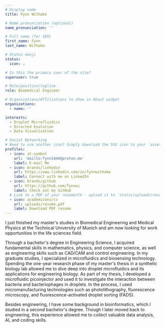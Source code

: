 ```yaml
---
# Display name
title: Fynn Withake

# Name pronunciation (optional)
name_pronunciation: ''

# Full name (for SEO)
first_name: Fynn
last_name: Withake

# Status emoji
status:
  icon: ☕️

# Is this the primary user of the site?
superuser: true

# Role/position/tagline
role: Biomedical Engineer

# Organizations/Affiliations to show in About widget
organizations:
  - name: ''

interests:
  - Droplet Microfluidics
  - Directed Evolution
  - Data Visualization

# Social Networking
# Need to use another icon? Simply download the SVG icon to your `assets/media/icons/` folder.
profiles:
  - icon: at-symbol
    url: 'mailto:fynn1444@proton.me'
    label: E-mail Me
  - icon: brands/linkedin
    url: https://www.linkedin.com/in/fynnwithake
    label: Connect with me on LinkedIn
  - icon: brands/github
    url: https://github.com/fynnwi
    label: Check out my GitHub
  # Link to a PDF of your resume/CV - upload it to `static/uploads/resume.pdf`
  - icon: academicons/cv
    url: uploads/resume.pdf
    label: Download PDF resume
---
```


I just finished my master's studies in Biomedical Engineering and Medical Physics at the Technical University of Munich and am now looking for work opportunities in the life sciences field. 

Through a bachelor's degree in Engineering Science, I acquired fundamental skills in mathematics, physics, and computer science, as well as engineering skills such as CAD/CAM and control engineering.
In my graduate studies, I specialized in microfluidics and biosensing technology. Spending the one-year research phase of my master's thesis in a synthetic biology lab allowed me to dive deep into droplet microfluidics and its applications for engineering biology. As part of my thesis, I developed a microfluidic picoinjector and used it to investigate the interaction between bacteria and bacteriophages in droplets. In the process, I used micromanufacturing technologies such as photolithography, fluorescence microscopy, and fluorescence-activated droplet sorting (FADS).

Besides engineering, I have some background in bioinformatics, which I studied in a second bachelor's degree. Though I later moved back to engineering, this experience allowed me to collect valuable data analysis, AI, and coding skills.